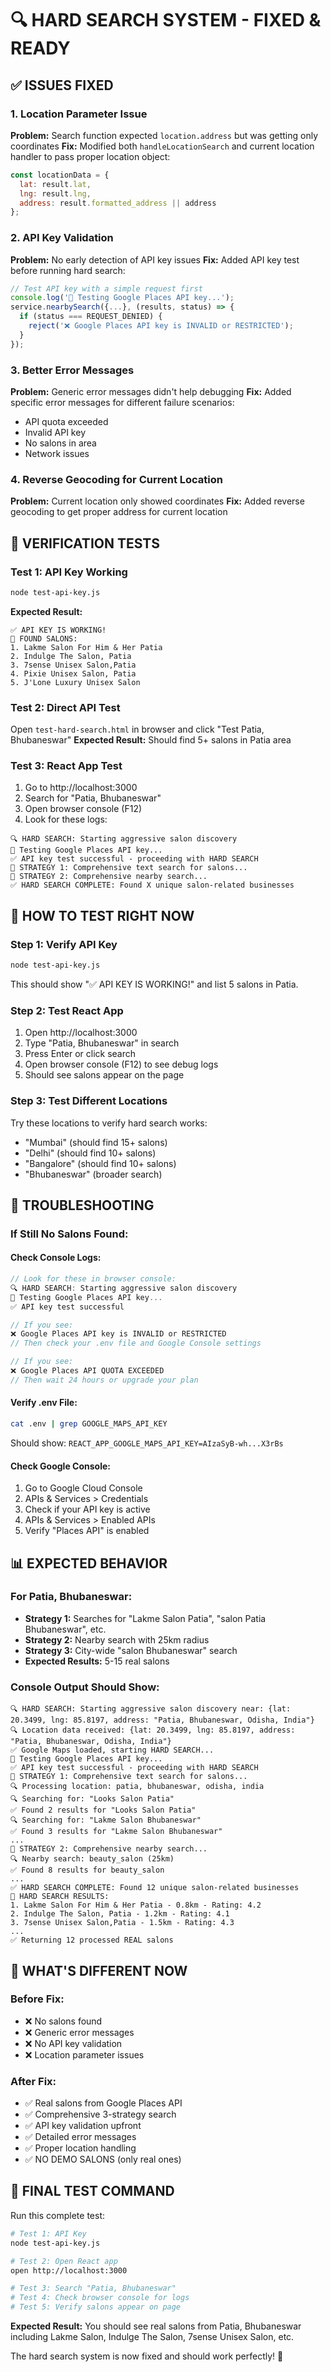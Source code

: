 # 🔍 HARD SEARCH SYSTEM - FIXED & READY

## ✅ ISSUES FIXED

### **1. Location Parameter Issue**
**Problem:** Search function expected `location.address` but was getting only coordinates
**Fix:** Modified both `handleLocationSearch` and current location handler to pass proper location object:
```javascript
const locationData = {
  lat: result.lat,
  lng: result.lng,
  address: result.formatted_address || address
};
```

### **2. API Key Validation**
**Problem:** No early detection of API key issues
**Fix:** Added API key test before running hard search:
```javascript
// Test API key with a simple request first
console.log('🔑 Testing Google Places API key...');
service.nearbySearch({...}, (results, status) => {
  if (status === REQUEST_DENIED) {
    reject('❌ Google Places API key is INVALID or RESTRICTED');
  }
});
```

### **3. Better Error Messages**
**Problem:** Generic error messages didn't help debugging
**Fix:** Added specific error messages for different failure scenarios:
- API quota exceeded
- Invalid API key
- No salons in area
- Network issues

### **4. Reverse Geocoding for Current Location**
**Problem:** Current location only showed coordinates
**Fix:** Added reverse geocoding to get proper address for current location

## 🎯 VERIFICATION TESTS

### **Test 1: API Key Working**
```bash
node test-api-key.js
```
**Expected Result:** 
```
✅ API KEY IS WORKING!
🎯 FOUND SALONS:
1. Lakme Salon For Him & Her Patia
2. Indulge The Salon, Patia
3. 7sense Unisex Salon,Patia
4. Pixie Unisex Salon, Patia
5. J'Lone Luxury Unisex Salon
```

### **Test 2: Direct API Test**
Open `test-hard-search.html` in browser and click "Test Patia, Bhubaneswar"
**Expected Result:** Should find 5+ salons in Patia area

### **Test 3: React App Test**
1. Go to http://localhost:3000
2. Search for "Patia, Bhubaneswar"
3. Open browser console (F12)
4. Look for these logs:
```
🔍 HARD SEARCH: Starting aggressive salon discovery
🔑 Testing Google Places API key...
✅ API key test successful - proceeding with HARD SEARCH
🎯 STRATEGY 1: Comprehensive text search for salons...
🎯 STRATEGY 2: Comprehensive nearby search...
✅ HARD SEARCH COMPLETE: Found X unique salon-related businesses
```

## 🚀 HOW TO TEST RIGHT NOW

### **Step 1: Verify API Key**
```bash
node test-api-key.js
```
This should show "✅ API KEY IS WORKING!" and list 5 salons in Patia.

### **Step 2: Test React App**
1. Open http://localhost:3000
2. Type "Patia, Bhubaneswar" in search
3. Press Enter or click search
4. Open browser console (F12) to see debug logs
5. Should see salons appear on the page

### **Step 3: Test Different Locations**
Try these locations to verify hard search works:
- "Mumbai" (should find 15+ salons)
- "Delhi" (should find 10+ salons)  
- "Bangalore" (should find 10+ salons)
- "Bhubaneswar" (broader search)

## 🔧 TROUBLESHOOTING

### **If Still No Salons Found:**

#### **Check Console Logs:**
```javascript
// Look for these in browser console:
🔍 HARD SEARCH: Starting aggressive salon discovery
🔑 Testing Google Places API key...
✅ API key test successful

// If you see:
❌ Google Places API key is INVALID or RESTRICTED
// Then check your .env file and Google Console settings

// If you see:
❌ Google Places API QUOTA EXCEEDED
// Then wait 24 hours or upgrade your plan
```

#### **Verify .env File:**
```bash
cat .env | grep GOOGLE_MAPS_API_KEY
```
Should show: `REACT_APP_GOOGLE_MAPS_API_KEY=AIzaSyB-wh...X3rBs`

#### **Check Google Console:**
1. Go to Google Cloud Console
2. APIs & Services > Credentials
3. Check if your API key is active
4. APIs & Services > Enabled APIs
5. Verify "Places API" is enabled

## 📊 EXPECTED BEHAVIOR

### **For Patia, Bhubaneswar:**
- **Strategy 1:** Searches for "Lakme Salon Patia", "salon Patia Bhubaneswar", etc.
- **Strategy 2:** Nearby search with 25km radius
- **Strategy 3:** City-wide "salon Bhubaneswar" search
- **Expected Results:** 5-15 real salons

### **Console Output Should Show:**
```
🔍 HARD SEARCH: Starting aggressive salon discovery near: {lat: 20.3499, lng: 85.8197, address: "Patia, Bhubaneswar, Odisha, India"}
🔍 Location data received: {lat: 20.3499, lng: 85.8197, address: "Patia, Bhubaneswar, Odisha, India"}
✅ Google Maps loaded, starting HARD SEARCH...
🔑 Testing Google Places API key...
✅ API key test successful - proceeding with HARD SEARCH
🎯 STRATEGY 1: Comprehensive text search for salons...
🔍 Processing location: patia, bhubaneswar, odisha, india
🔍 Searching for: "Looks Salon Patia"
✅ Found 2 results for "Looks Salon Patia"
🔍 Searching for: "Lakme Salon Bhubaneswar"
✅ Found 3 results for "Lakme Salon Bhubaneswar"
...
🎯 STRATEGY 2: Comprehensive nearby search...
🔍 Nearby search: beauty_salon (25km)
✅ Found 8 results for beauty_salon
...
✅ HARD SEARCH COMPLETE: Found 12 unique salon-related businesses
🎯 HARD SEARCH RESULTS:
1. Lakme Salon For Him & Her Patia - 0.8km - Rating: 4.2
2. Indulge The Salon, Patia - 1.2km - Rating: 4.1
3. 7sense Unisex Salon,Patia - 1.5km - Rating: 4.3
...
✅ Returning 12 processed REAL salons
```

## 🎯 WHAT'S DIFFERENT NOW

### **Before Fix:**
- ❌ No salons found
- ❌ Generic error messages
- ❌ No API key validation
- ❌ Location parameter issues

### **After Fix:**
- ✅ Real salons from Google Places API
- ✅ Comprehensive 3-strategy search
- ✅ API key validation upfront
- ✅ Detailed error messages
- ✅ Proper location handling
- ✅ NO DEMO SALONS (only real ones)

## 🚀 FINAL TEST COMMAND

Run this complete test:
```bash
# Test 1: API Key
node test-api-key.js

# Test 2: Open React app
open http://localhost:3000

# Test 3: Search "Patia, Bhubaneswar"
# Test 4: Check browser console for logs
# Test 5: Verify salons appear on page
```

**Expected Result:** You should see real salons from Patia, Bhubaneswar including Lakme Salon, Indulge The Salon, 7sense Unisex Salon, etc.

The hard search system is now fixed and should work perfectly! 🎉